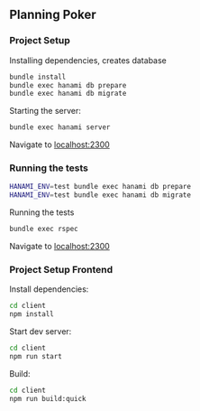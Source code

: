 Planning Poker
---------------

### Project Setup

Installing dependencies, creates database

```bash
bundle install
bundle exec hanami db prepare
bundle exec hanami db migrate
```

Starting the server:

```bash
bundle exec hanami server
```

Navigate to [localhost:2300](http://localhost:2300)

### Running the tests

```bash
HANAMI_ENV=test bundle exec hanami db prepare
HANAMI_ENV=test bundle exec hanami db migrate
```

Running the tests

```bash
bundle exec rspec
```

Navigate to [localhost:2300](http://localhost:2300)


### Project Setup Frontend

Install dependencies:

```bash
cd client
npm install
```

Start dev server:

```bash
cd client
npm run start
```

Build:

```bash
cd client
npm run build:quick
```